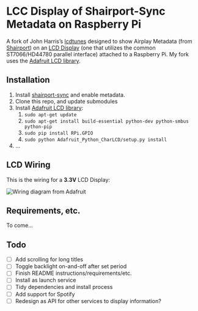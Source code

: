 # LCC Display of Shairport-Sync Metadata on Raspberry Pi

A fork of John Harris’s [lcdtunes](https://github.com/john-a-harris/lcdtunes) designed to show Airplay Metadata (from [Shairport](https://github.com/mikebrady/shairport-sync)) on an [LCD Display](https://www.sparkfun.com/products/9051) (one that utilizes the common ST7066/HD44780 parallel interface) attached to a Raspberry Pi. My fork uses the [Adafruit LCD library](https://github.com/adafruit/Adafruit_Python_CharLCD). 

## Installation

1. Install [shairport-sync](https://github.com/mikebrady/shairport-sync-metadata-reader) and enable metadata.
2. Clone this repo, and update submodules
3. Install [Adafruit LCD library](https://github.com/adafruit/Adafruit_Python_CharLCD):
	1. `sudo apt-get update`
	2. `sudo apt-get install build-essential python-dev python-smbus python-pip`
	3. `sudo pip install RPi.GPIO`
	4. `sudo python Adafruit_Python_CharLCD/setup.py install`
4. …

## LCD Wiring

This is the wiring for a **3.3V** LCD Display:

![Wiring diagram from Adafruit](https://cdn-learn.adafruit.com/assets/assets/000/018/260/medium800/raspberry_pi_RaspberryPiRGB_bb.png?1405984925)

## Requirements, etc.

To come…

## Todo

- [ ] Add scrolling for long titles
- [ ] Toggle backlight on-and-off after set period
- [ ] Finish README instructions/requirements/etc.
- [ ] Install as launch service
- [ ] Tidy dependencies and install process
- [ ] Add support for Spotify
- [ ] Redesign as API for other services to display information?